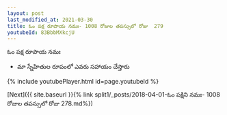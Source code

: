 ```yaml
---
layout: post
last_modified_at: 2021-03-30
title: ఓం పక్ష రూపాయ నమః- 1008 రోజుల తపస్సులో రోజు  279
youtubeId: 83BbbMXkcjU
---
```

 
 
 ఓం పక్ష రూపాయ నమః  
 
 -  మా స్నేహితుల రూపంలో ఎవరు సహాయం చేస్తారు 
 
  
 
  
 
 
 
 
 
 


{% include youtubePlayer.html id=page.youtubeId %}
 
[Next]({{ site.baseurl }}{% link  split1/_posts/2018-04-01-ఓం పక్షిని నమః- 1008 రోజుల తపస్సులో రోజు  278.md%})
 
